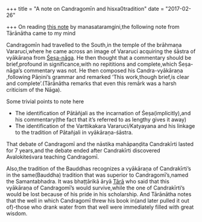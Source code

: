 +++
title = "A note on Candragomīn and hisxa0tradition"
date = "2017-02-26"

+++
On reading [this
note](https://manasataramgini.wordpress.com/2008/03/23/musings-on-some-alternative-grammarians/)
by manasataramgini,the following note from Tārānātha came to my mind

Candragomīn had travelled to the South,in the temple of the brāhmaṇa
Vararuci,where he came across an image of Vararuci acquiring the śāstra
of vyākāraṇa from
[Śeṣa-nāga](https://padmavajrablog.files.wordpress.com/2017/02/c1737-patanjali-1-tibetan.jpg).
He then thought that a commentary should be brief,profound in
significance,with no repititions and complete,which Śeṣa-nāga’s
commentary was not. He then composed his Candra-vyākāraṇa ,following
Pāṇini’s grammar and remarked ‘This work,though brief,is clear and
complete’.(Tārānātha remarks that even this remārk was a harsh criticism
of the Nāga).

Some trivial points to note here

-   The identification of Pātāñjali as the incarnation of
    Śeṣa(implicitly),and his commentary(the fact that it’s referred to
    as lengthy gives it away)
-   The identification of the Varttikakara Vararuci/Katyayana and his
    linkage to the tradition of Pātañjali in vyākāraṇa-śāstra.



That debate of Candragomī and the nāstika mahāpaṇḍita Candrakīrti lasted
for 7 years,and the debate ended after Candrakīrti discovered
Avalokiteśvara teaching Candragomī.

Also,the tradition of the Bauddhas recognizes a vyākāraṇa of
Candrakīrti’s in the same(Bauddha) tradition that was superior to
Candragomī’s,named the Samantabhadra. It was bhaṭṭārikā āryā
[Tārā](http://jampaydorje.com/wp-content/uploads/2015/12/Emerald-Tara19.jpg)
who said that this vyākāraṇa of Candragomī’s would survive,while the one
of Candrakīrti’s would be lost because of his pride in his scholarship.
And Tārānātha notes that the well in which Candragomī threw his book
in(and later pulled it out of)-those who drank water from that well were
immediately filled with great wisdom.
